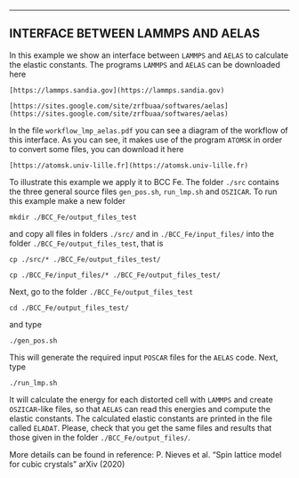 
-----------------------------------
INTERFACE BETWEEN LAMMPS AND AELAS
-----------------------------------

In this example we show an interface between ```LAMMPS``` and ```AELAS``` to calculate the elastic constants. The programs ```LAMMPS``` and ```AELAS``` can be downloaded here

```[https://lammps.sandia.gov](https://lammps.sandia.gov)```

```[https://sites.google.com/site/zrfbuaa/softwares/aelas](https://sites.google.com/site/zrfbuaa/softwares/aelas)```

In the file ```workflow_lmp_aelas.pdf``` you can see a diagram of the workflow of this interface.
As you can see, it makes use of the program ```ATOMSK``` in order to convert some files, you can download it here 

```[https://atomsk.univ-lille.fr](https://atomsk.univ-lille.fr)```

To illustrate this example we apply it to BCC Fe. The folder ```./src``` contains the three general source files ```gen_pos.sh```, ```run_lmp.sh``` and ```OSZICAR```.
To run this example make a new folder

```mkdir ./BCC_Fe/output_files_test```

and copy all files in folders ```./src/``` and in ```./BCC_Fe/input_files/``` into the folder ```./BCC_Fe/output_files_test```, that is

```cp ./src/* ./BCC_Fe/output_files_test/```

```cp ./BCC_Fe/input_files/* ./BCC_Fe/output_files_test/```

Next, go to the folder ```./BCC_Fe/output_files_test```

```cd ./BCC_Fe/output_files_test/```

and type 

```./gen_pos.sh```

This will generate the required input ```POSCAR``` files for the ```AELAS``` code. Next, type

```./run_lmp.sh```

It will calculate the energy for each distorted cell with ```LAMMPS``` and create ```OSZICAR```-like files, so that ```AELAS``` can read this energies and compute the elastic constants. The calculated elastic constants are printed in the file called ```ELADAT```. Please, check that you get the same files and results that those given in the folder ```./BCC_Fe/output_files/```.

More details can be found in reference: 
P. Nieves et al. “Spin lattice model for cubic crystals” arXiv (2020)